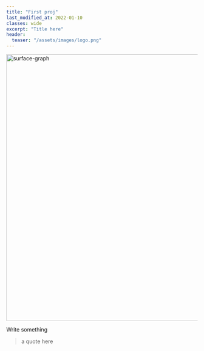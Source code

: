 ```yaml
---
title: "First proj"
last_modified_at: 2022-01-10
classes: wide
excerpt: "Title here"
header:
  teaser: "/assets/images/logo.png"
---
```

<img src="/assets/images/logo.png" alt="surface-graph" width="700"/>

Write something

> a quote here